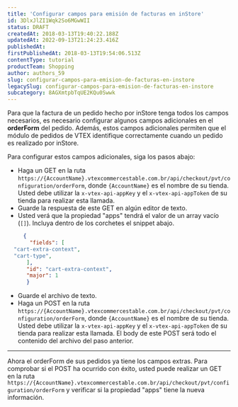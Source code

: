 ```yaml
---
title: 'Configurar campos para emisión de facturas en inStore'
id: 3DlxJlZI1Wqk2So6MGwWII
status: DRAFT
createdAt: 2018-03-13T19:40:22.188Z
updatedAt: 2022-09-13T21:24:23.416Z
publishedAt: 
firstPublishedAt: 2018-03-13T19:54:06.513Z
contentType: tutorial
productTeam: Shopping
author: authors_59
slug: configurar-campos-para-emision-de-facturas-en-instore
legacySlug: configurar-campos-para-emision-de-facturas-en-instore
subcategory: 8AGXmtpbTqUE2KQu0Swwk
---
```


Para que la factura de un pedido hecho por inStore tenga todos los campos necesarios, es necesario configurar algunos campos adicionales en el __orderForm__ del pedido. Además, estos campos adicionales permiten que el módulo de pedidos de VTEX identifique correctamente cuando un pedido es realizado por inStore.

Para configurar estos campos adicionales, siga los pasos abajo:

- Haga un GET en la ruta `https://{AccountName}.vtexcommercestable.com.br/api/checkout/pvt/configuration/orderForm`, donde `{AccountName}` es el nombre de su tienda. Usted debe utilizar la `x-vtex-api-appKey` y el `x-vtex-api-appToken` de su tienda para realizar esta llamada.
- Guarde la respuesta de este GET en algún editor de texto.
- Usted verá que la propiedad "apps" tendrá el valor de un array vacío (`[]`). Incluya dentro de los corchetes el snippet abajo.

```json
     {
       "fields": [
  "cart-extra-context",
  "cart-type",
      ],
      "id": "cart-extra-context",
      "major": 1
      }
```

- Guarde el archivo de texto.
- Haga un POST en la ruta `https://{AccountName}.vtexcommercestable.com.br/api/checkout/pvt/configuration/orderForm`, donde `{AccountName}` es el nombre de su tienda. Usted debe utilizar la `x-vtex-api-appKey` y el `x-vtex-api-appToken` de su tienda para realizar esta llamada. El body de este POST será todo el contenido del archivo del paso anterior.

---

Ahora el orderForm de sus pedidos ya tiene los campos extras. Para comprobar si el POST ha ocurrido con éxito, usted puede realizar un GET en la ruta `https://{AccountName}.vtexcommercestable.com.br/api/checkout/pvt/configuration/orderForm` y verificar si la propiedad "apps" tiene la nueva información.
